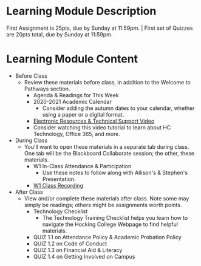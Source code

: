 # Learning Module Description
First Assignment is 25pts, due by Sunday at 11:59pm. | First set of Quizzes are 20pts total, due by Sunday at 11:59pm.
# Learning Module Content
- Before Class
    - Review these materials before class, in addition to the Welcome to Pathways section.
        - Agenda & Readings for This Week
        - 2020-2021 Academic Calendar
            - Consider adding the autumn dates to your calendar, whether using a paper or a digital format.
        - [Electronic Resources & Technical Support Video](https://learn-us-east-1-prod-fleet01-xythos.s3.amazonaws.com/5df2c00b32acb/84257?response-cache-control=private%2C%20max-age%3D21600&response-content-disposition=inline%3B%20filename%2A%3DUTF-8%27%27Electronic%2520Resources%2520%2526%2520Technical%2520Support%2520Video.mp4&response-content-type=video%2Fmp4&X-Amz-Algorithm=AWS4-HMAC-SHA256&X-Amz-Date=20201027T180000Z&X-Amz-SignedHeaders=host&X-Amz-Expires=21600&X-Amz-Credential=AKIAZH6WM4PL5SJBSTP6%2F20201027%2Fus-east-1%2Fs3%2Faws4_request&X-Amz-Signature=863e4ff6b074454598a04dea399f35247ae2fbf9fa9c6def491c6e20bccb7128)
        - Consider watching this video tutorial to learn about HC Technology, Office 365, and more.
- During Class
    - You'll want to open these materials in a separate tab during class. One tab will be the Blackboard Collaborate session; the other, these materials.
        - W1 In-Class Attendance & Participation
            - Use these notes to follow along with Allison's & Stephen's Presentation.
        - [W1 Class Recording](https://learn-us-east-1-prod-fleet01-xythos.s3.amazonaws.com/5df2c00b32acb/128326?response-cache-control=private%2C%20max-age%3D21600&response-content-disposition=inline%3B%20filename%2A%3DUTF-8%27%27W1%2520Class%2520Recording.mp4&response-content-type=video%2Fmp4&X-Amz-Algorithm=AWS4-HMAC-SHA256&X-Amz-Date=20201110T150000Z&X-Amz-SignedHeaders=host&X-Amz-Expires=21600&X-Amz-Credential=AKIAZH6WM4PL5SJBSTP6%2F20201110%2Fus-east-1%2Fs3%2Faws4_request&X-Amz-Signature=7282708d4c431b32f50d18487c840496f998e31bdf9eb42c4dbd240361adf06b)
- After Class
    - View and/or complete these materials after class. Note some may simply be readings; others might be assignments worth points.
        - Technology Checklist
            - The Technology Training Checklist helps you learn how to navigate the Hocking College Webpage to find helpful materials.
        - QUIZ 1.1 on Attendance Policy & Academic Probation Policy
        - QUIZ 1.2 on Code of Conduct
        - QUIZ 1.3 on Financial Aid & Literacy
        - QUIZ 1.4 on Getting Involved on Campus